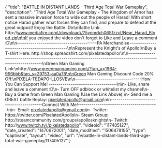 {
    "title": "BATTLE IN DISTANT LANDS - Third Age Total War Gameplay",
    "description": "Third Age Total War Gameplay - The Kingdom of Arnor has sent a massive invasion force to wide out the people of Harad!  With short notice Harad gather what forces they can find, and prepare to defend at the great outpost!  Enjoy the Battle :D\n\nBattle Link: http:\/\/www.mediafire.com\/download\/75ynmdch065fzzc\/Near_Harad_Blood.zip\n\nIf you enjoyed the video don't forget to Like and Leave a comment :D\n\n-----------------------------------------PA Merchandise----------------------------------------------\n\nRepresent the Knight's of Apollo!\nBuy a T-shirt Here: http:\/\/shop.spreadshirt.com\/pixelatedapollo\/\n\n---------------------------------------------------------------------------------------------------------------\nGreen Man Gaming Link:\nhttp:\/\/www.greenmangaming.com\/?tap_a=1964-996bbb&tap_s=29753-aa0a78\n\nGreen Man Gaming Discount Code 20% Off:\nPIXELA-TEDAPO-LLOSVE\n\n----------------------------------How You Can Support Me! -----------------------------------\n\n- Like, share and leave a comment :D\n- Turn OFF adblock or whitelist my channel\n- Buy a Game from Green Man Gaming (Use the Link Above) \n- Send me a GREAT battle Replay: pixelatedapollo@gmail.com\n\n------------------------------------------Connect With Me!-----------------------------------------\n\n- Email: pixelatedapollo@gmail.com\n- Twitter: https:\/\/twitter.com\/PixelatedApollo\n- Steam Group:  http:\/\/steamcommunity.com\/groups\/apollosknights\n- Twitch: http:\/\/www.twitch.tv\/pixelatedapollo",
    "videoid": "117405127",
    "date_created": "1470672001",
    "date_modified": "1506478195",
    "type": "captivate",
    "layout": "video",
    "url": "\/v\/battle-in-distant-lands-third-age-total-war-gameplay\/117405127"
}